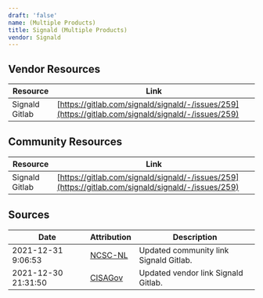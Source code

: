 ```yaml
---
draft: 'false'
name: (Multiple Products)
title: Signald (Multiple Products)
vendor: Signald
---
```


## Vendor Resources
| Resource | Link |
| --- | --- |
| Signald Gitlab | [https://gitlab.com/signald/signald/-/issues/259](https://gitlab.com/signald/signald/-/issues/259) |

## Community Resources
| Resource | Link |
| --- | --- |
| Signald Gitlab | [https://gitlab.com/signald/signald/-/issues/259](https://gitlab.com/signald/signald/-/issues/259) |


## Sources
| Date | Attribution | Description |
| --- | --- | --- |
| 2021-12-31 9:06:53 | [NCSC-NL](https://github.com/NCSC-NL/log4shell/blob/main/software/README.md) | Updated community link Signald Gitlab.  |
| 2021-12-30 21:31:50 | [CISAGov](https://raw.githubusercontent.com/cisagov/log4j-affected-db/develop/README.md) | Updated vendor link Signald Gitlab.  |
